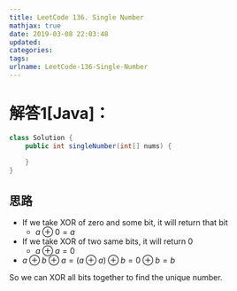 ```yaml
---
title: LeetCode 136. Single Number
mathjax: true
date: 2019-03-08 22:03:48
updated:
categories:
tags:
urlname: LeetCode-136-Single-Number
---
```




<!-- more -->

# 解答1[Java]：

```java
class Solution {
    public int singleNumber(int[] nums) {
        
    }
}
```

## 思路

- If we take XOR of zero and some bit, it will return that bit
  - $a \oplus 0 = a​$
- If we take XOR of two same bits, it will return 0
  - $a \oplus a = 0​$
- $a \oplus b \oplus a = (a \oplus a) \oplus b = 0 \oplus b = b$

So we can XOR all bits together to find the unique number.